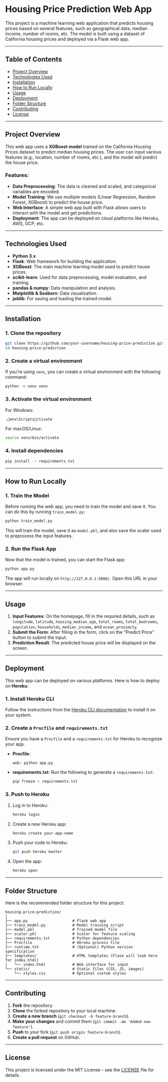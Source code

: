  
# Housing Price Prediction Web App

This project is a machine learning web application that predicts housing prices based on several features, such as geographical data, median income, number of rooms, etc. The model is built using a dataset of California housing prices and deployed via a Flask web app.

---

## Table of Contents

- [Project Overview](#project-overview)
- [Technologies Used](#technologies-used)
- [Installation](#installation)
- [How to Run Locally](#how-to-run-locally)
- [Usage](#usage)
- [Deployment](#deployment)
- [Folder Structure](#folder-structure)
- [Contributing](#contributing)
- [License](#license)

---

## Project Overview

This web app uses a **XGBoost model** trained on the California Housing Prices dataset to predict median housing prices. The user can input various features (e.g., location, number of rooms, etc.), and the model will predict the house price.

### Features:
- **Data Preprocessing**: The data is cleaned and scaled, and categorical variables are encoded.
- **Model Training**: We use multiple models (Linear Regression, Random Forest, XGBoost) to predict the house price.
- **Web Interface**: A simple web app built with Flask allows users to interact with the model and get predictions.
- **Deployment**: The app can be deployed on cloud platforms like Heroku, AWS, GCP, etc.

---

## Technologies Used

- **Python 3.x**
- **Flask**: Web framework for building the application.
- **XGBoost**: The main machine learning model used to predict house prices.
- **scikit-learn**: Used for data preprocessing, model evaluation, and training.
- **pandas & numpy**: Data manipulation and analysis.
- **Matplotlib & Seaborn**: Data visualization.
- **joblib**: For saving and loading the trained model.

---

## Installation

### 1. Clone the repository

```bash
git clone https://github.com/your-username/housing-price-prediction.git
cd housing-price-prediction
```

### 2. Create a virtual environment

If you're using `venv`, you can create a virtual environment with the following command:

```bash
python -m venv venv
```

### 3. Activate the virtual environment

For Windows:
```bash
.env\Scriptsctivate
```

For macOS/Linux:
```bash
source venv/bin/activate
```

### 4. Install dependencies

```bash
pip install -r requirements.txt
```

---

## How to Run Locally

### 1. Train the Model

Before running the web app, you need to train the model and save it. You can do this by running `train_model.py`:

```bash
python train_model.py
```

This will train the model, save it as `model.pkl`, and also save the scaler used to preprocess the input features.

### 2. Run the Flask App

Now that the model is trained, you can start the Flask app:

```bash
python app.py
```

The app will run locally on `http://127.0.0.1:5000/`. Open this URL in your browser.

---

## Usage

1. **Input Features**: On the homepage, fill in the required details, such as `longitude`, `latitude`, `housing_median_age`, `total_rooms`, `total_bedrooms`, `population`, `households`, `median_income`, and `ocean_proximity`.
2. **Submit the Form**: After filling in the form, click on the "Predict Price" button to submit the input.
3. **Prediction Result**: The predicted house price will be displayed on the screen.

---

## Deployment

This web app can be deployed on various platforms. Here is how to deploy on **Heroku**:

### 1. Install Heroku CLI

Follow the instructions from the [Heroku CLI documentation](https://devcenter.heroku.com/articles/heroku-cli) to install it on your system.

### 2. Create a `Procfile` and `requirements.txt`

Ensure you have a `Procfile` and a `requirements.txt` for Heroku to recognize your app.

- **Procfile**:
    ```
    web: python app.py
    ```

- **requirements.txt**:
    Run the following to generate a `requirements.txt`:
    ```bash
    pip freeze > requirements.txt
    ```

### 3. Push to Heroku

1. Log in to Heroku:
    ```bash
    heroku login
    ```
   
2. Create a new Heroku app:
    ```bash
    heroku create your-app-name
    ```

3. Push your code to Heroku:
    ```bash
    git push heroku master
    ```

4. Open the app:
    ```bash
    heroku open
    ```

---

## Folder Structure

Here is the recommended folder structure for this project:

```
housing-price-prediction/
│
├── app.py                    # Flask web app
├── train_model.py            # Model training script
├── model.pkl                 # Trained model file
├── scaler.pkl                # Scaler for feature scaling
├── requirements.txt          # Python dependencies
├── Procfile                  # Heroku process file
├── runtime.txt               # (Optional) Python version specification
├── templates/                # HTML templates (Flask will look here for index.html)
│   └── index.html            # Web interface for input
└── static/                   # Static files (CSS, JS, images)
    └── styles.css            # Optional custom styles
```

---

## Contributing

1. **Fork** the repository.
2. **Clone** the forked repository to your local machine.
3. **Create a new branch** (`git checkout -b feature-branch`).
4. **Make your changes** and commit them (`git commit -am 'Added new feature'`).
5. **Push** to your fork (`git push origin feature-branch`).
6. **Create a pull request** on GitHub.

---

## License

This project is licensed under the MIT License - see the [LICENSE](LICENSE) file for details.

